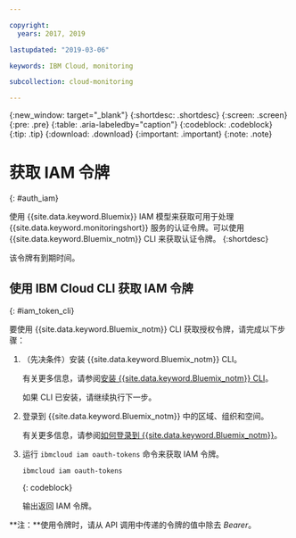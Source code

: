 ```yaml
---

copyright:
  years: 2017, 2019

lastupdated: "2019-03-06"

keywords: IBM Cloud, monitoring

subcollection: cloud-monitoring

---
```


{:new_window: target="_blank"}
{:shortdesc: .shortdesc}
{:screen: .screen}
{:pre: .pre}
{:table: .aria-labeledby="caption"}
{:codeblock: .codeblock}
{:tip: .tip}
{:download: .download}
{:important: .important}
{:note: .note}


# 获取 IAM 令牌
{: #auth_iam}

使用 {{site.data.keyword.Bluemix}} IAM 模型来获取可用于处理 {{site.data.keyword.monitoringshort}} 服务的认证令牌。可以使用 {{site.data.keyword.Bluemix_notm}} CLI 来获取认证令牌。
{:shortdesc}

该令牌有到期时间。 

## 使用 IBM Cloud CLI 获取 IAM 令牌 
{: #iam_token_cli}

要使用 {{site.data.keyword.Bluemix_notm}} CLI 获取授权令牌，请完成以下步骤：

1. （先决条件）安装 {{site.data.keyword.Bluemix_notm}} CLI。

   有关更多信息，请参阅[安装 {{site.data.keyword.Bluemix_notm}} CLI](/docs/services/cloud-monitoring/qa/cli_qa.html#cli_qa)。
   
   如果 CLI 已安装，请继续执行下一步。
    
2. 登录到 {{site.data.keyword.Bluemix_notm}} 中的区域、组织和空间。 

    有关更多信息，请参阅[如何登录到 {{site.data.keyword.Bluemix_notm}}](/docs/services/cloud-monitoring/qa/cli_qa.html#login)。
	
3. 运行 `ibmcloud iam oauth-tokens` 命令来获取 IAM 令牌。

    ```
	ibmcloud iam oauth-tokens
	```
	{: codeblock}
	
	输出返回 IAM 令牌。



**注：**使用令牌时，请从 API 调用中传递的令牌的值中除去 *Bearer*。
		



	

	
	
	
	
	
	
